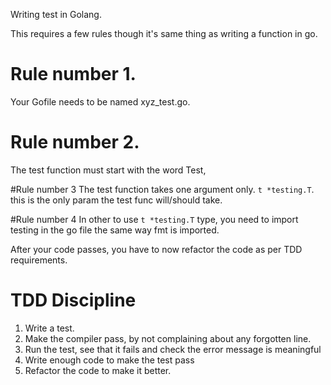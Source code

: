 Writing test in Golang.

This requires a few rules though it's same thing as writing a function in go.

# Rule number 1.
Your Gofile needs to be named xyz_test.go.

# Rule number 2.
The test function must start with the word Test,

#Rule number 3
The test function takes one argument only. `t *testing.T`. 
this is the only param the test func will/should take.

#Rule number 4
In other to use `t *testing.T` type, you need to
import testing in the go file the same way fmt is imported.

After your code passes, you have to now refactor the code as per TDD requirements.

# TDD Discipline
1. Write a test.
2. Make the compiler pass, by not complaining about any forgotten line.
3. Run the test, see that it fails and check the error message is meaningful
4. Write enough code to make the test pass
5. Refactor the code to make it better.